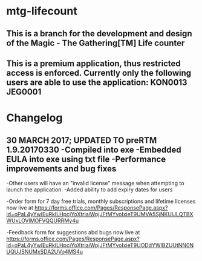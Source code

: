 # mtg-lifecount
This is a branch for the development and design of the
Magic - The Gathering[TM] Life counter
----
This is a premium application, thus restricted access is enforced.
Currently only the following users are able to use the application:
KON0013
JEG0001
----
# Changelog
30 MARCH 2017;
**UPDATED TO preRTM 1.9.20170330**
-Compiled into exe
-Embedded EULA into exe using txt file
-Performance improvements and bug fixes
----

-Other users will have an "invalid license" message when attempting to launch the application.
-Added ability to add expiry dates for users

-Order form for 7 day free trials, monthly subscriptions and lifetime licenses now live at
https://forms.office.com/Pages/ResponsePage.aspx?id=oPaL4yYwlEuRkILHpcjYoXtriaiWpjJFtMYvoIxieT9UMVA5SjNKUlJLQTBXWUxLOVlMOFVQQURRMy4u

-Feedback form for suggestions abd bugs now live at
https://forms.office.com/Pages/ResponsePage.aspx?id=oPaL4yYwlEuRkILHpcjYoXtriaiWpjJFtMYvoIxieT9UODdYWlBZUUtNN0NUQUJSNUMxSDA2UVo4MS4u
